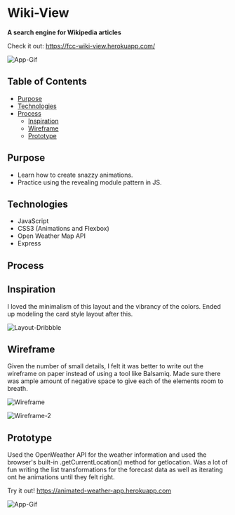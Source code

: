# Wiki-View
**A search engine for Wikipedia articles**

Check it out: https://fcc-wiki-view.herokuapp.com/

![App-Gif](https://s3.us-east-2.amazonaws.com/fcc-wiki-view/wiki-view.gif)

## Table of Contents 
- [Purpose](#purpose)
- [Technologies](#technologies)
- [Process](#process)
  - [Inspiration](#inspiration)
  - [Wireframe](#wireframe)
  - [Prototype](#prototype)

## Purpose

* Learn how to create snazzy animations. 
* Practice using the revealing module pattern in JS.

## Technologies

* JavaScript 
* CSS3 (Animations and Flexbox)
* Open Weather Map API
* Express

## Process
## Inspiration

I loved the minimalism of this layout and the vibrancy of the colors. Ended up modeling the card style layout after this.

![Layout-Dribbble](https://s3.us-east-2.amazonaws.com/fcc-weather-app/weather-layout.png)

## Wireframe

Given the number of small details, I felt it was better to write out the wireframe on paper instead of using a tool like Balsamiq. Made sure there was ample amount of negative space to give each of the elements room to breath.

![Wireframe](https://s3.us-east-2.amazonaws.com/fcc-wiki-view/wiki-view-3.JPG)

![Wireframe-2](https://s3.us-east-2.amazonaws.com/fcc-wiki-view/another-wiki-view-pic.JPG)

## Prototype

Used the OpenWeather API for the weather information and used the browser's built-in .getCurrentLocation() method for getlocation. Was a lot of fun writing the list transformations for the forecast data as well as iterating ont he animations until they felt right.   

Try it out! https://animated-weather-app.herokuapp.com

![App-Gif](https://s3.us-east-2.amazonaws.com/fcc-weather-app/weather-app.gif)
